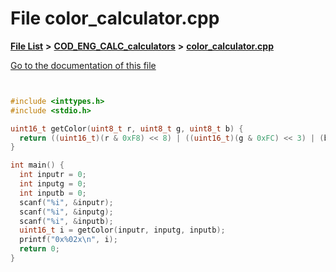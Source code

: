 

# File color\_calculator.cpp

[**File List**](files.md) **>** [**COD\_ENG\_CALC\_calculators**](dir_17970de91eb624507a74aaad367e0c70.md) **>** [**color\_calculator.cpp**](color__calculator_8cpp.md)

[Go to the documentation of this file](color__calculator_8cpp.md)

```C++


#include <inttypes.h>
#include <stdio.h>

uint16_t getColor(uint8_t r, uint8_t g, uint8_t b) {
  return ((uint16_t)(r & 0xF8) << 8) | ((uint16_t)(g & 0xFC) << 3) | (b >> 3);
}

int main() {
  int inputr = 0;
  int inputg = 0;
  int inputb = 0;
  scanf("%i", &inputr);
  scanf("%i", &inputg);
  scanf("%i", &inputb);
  uint16_t i = getColor(inputr, inputg, inputb);
  printf("0x%02x\n", i);
  return 0;
}

```


